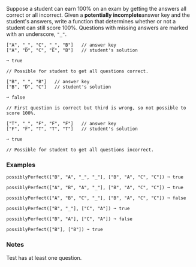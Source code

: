 Suppose a student can earn 100% on an exam by getting the answers all correct or all incorrect. Given a **potentially incomplete**answer key and the student's answers, write a function that determines whether or not a student can still score 100%. Questions with missing answers are marked with an underscore, `"_"`.

    ["A", "_", "C", "_", "B"]   // answer key
    ["A", "D", "C", "E", "B"]   // student's solution

    ➞ true

    // Possible for student to get all questions correct.

    ["B", "_", "B"]   // answer key
    ["B", "D", "C"]   // student's solution

    ➞ false

    // First question is correct but third is wrong, so not possible to score 100%.

    ["T", "_", "F", "F", "F"]   // answer key
    ["F", "F", "T", "T", "T"]   // student's solution

    ➞ true

    // Possible for student to get all questions incorrect.


### Examples ###
    possiblyPerfect(["B", "A", "_", "_"], ["B", "A", "C", "C"]) ➞ true

    possiblyPerfect(["A", "B", "A", "_"], ["B", "A", "C", "C"]) ➞ true

    possiblyPerfect(["A", "B", "C", "_"], ["B", "A", "C", "C"]) ➞ false

    possiblyPerfect(["B", "_"], ["C", "A"]) ➞ true

    possiblyPerfect(["B", "A"], ["C", "A"]) ➞ false

    possiblyPerfect(["B"], ["B"]) ➞ true


### Notes ###
Test has at least one question.